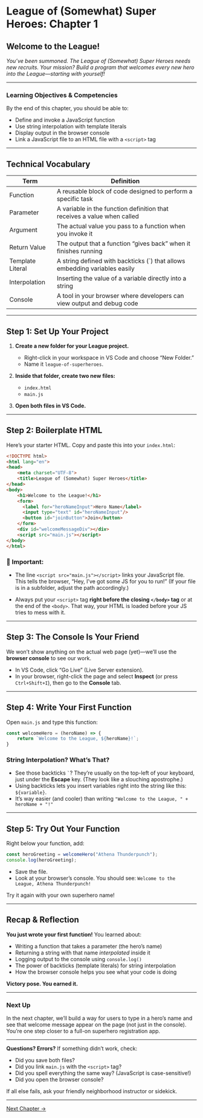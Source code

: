 # **League of (Somewhat) Super Heroes: Chapter 1**

## **Welcome to the League!**

*You’ve been summoned. The League of (Somewhat) Super Heroes needs new recruits. Your mission? Build a program that welcomes every new hero into the League—starting with yourself!*

---

### **Learning Objectives & Competencies**

By the end of this chapter, you should be able to:

* Define and invoke a JavaScript function
* Use string interpolation with template literals
* Display output in the browser console
* Link a JavaScript file to an HTML file with a `<script>` tag

---

## **Technical Vocabulary**

| Term             | Definition                                                                  |
| ---------------- | --------------------------------------------------------------------------- |
| Function         | A reusable block of code designed to perform a specific task                |
| Parameter        | A variable in the function definition that receives a value when called     |
| Argument         | The actual value you pass to a function when you invoke it                  |
| Return Value     | The output that a function “gives back” when it finishes running            |
| Template Literal | A string defined with backticks (\`) that allows embedding variables easily |
| Interpolation    | Inserting the value of a variable directly into a string                    |
| Console          | A tool in your browser where developers can view output and debug code      |

---

## **Step 1: Set Up Your Project**

1. **Create a new folder for your League project.**

   * Right-click in your workspace in VS Code and choose “New Folder.”
   * Name it `league-of-superheroes`.

2. **Inside that folder, create two new files:**

   * `index.html`
   * `main.js`

3. **Open both files in VS Code.**

---

## **Step 2: Boilerplate HTML**

Here’s your starter HTML. Copy and paste this into your `index.html`:

```html
<!DOCTYPE html>
<html lang="en">
<head>
    <meta charset="UTF-8">
    <title>League of (Somewhat) Super Heroes</title>
</head>
<body>
    <h1>Welcome to the League!</h1>
    <form>
      <label for="heroNameInput">Hero Name</label>
      <input type="text" id="heroNameInput"/>
      <button id="joinButton">Join</button>
    </form>
    <div id="welcomeMessageDiv"></div>
    <script src="main.js"></script>
</body>
</html>
```

### **🚩 Important:**

* The line `<script src="main.js"></script>` links your JavaScript file.
  This tells the browser, “Hey, I’ve got some JS for you to run!”
  (If your file is in a subfolder, adjust the path accordingly.)

* Always put your `<script>` tag **right before the closing `</body>` tag** or at the end of the `<body>`.
  That way, your HTML is loaded before your JS tries to mess with it.

---

## **Step 3: The Console Is Your Friend**

We won’t show anything on the actual web page (yet)—we’ll use the **browser console** to see our work.

* In VS Code, click “Go Live” (Live Server extension).
* In your browser, right-click the page and select **Inspect** (or press `Ctrl+Shift+I`), then go to the **Console** tab.

---

## **Step 4: Write Your First Function**

Open `main.js` and type this function:

```js
const welcomeHero = (heroName) => {
    return `Welcome to the League, ${heroName}!`;
}
```

### **String Interpolation? What’s That?**

* See those backticks `` ` ``? They’re usually on the top-left of your keyboard, just under the **Escape** key.
  (They look like a slouching apostrophe.)
* Using backticks lets you insert variables right into the string like this: `${variable}`.
* It’s way easier (and cooler) than writing `"Welcome to the League, " + heroName + "!"`

---

## **Step 5: Try Out Your Function**

Right below your function, add:

```js
const heroGreeting = welcomeHero("Athena Thunderpunch");
console.log(heroGreeting);
```

* Save the file.
* Look at your browser’s console.
  You should see:
  `Welcome to the League, Athena Thunderpunch!`

Try it again with your own superhero name!

---

## **Recap & Reflection**

**You just wrote your first function!**
You learned about:

* Writing a function that takes a parameter (the hero’s name)
* Returning a string with that name *interpolated* inside it
* Logging output to the console using `console.log()`
* The power of backticks (template literals) for string interpolation
* How the browser console helps you see what your code is doing

**Victory pose. You earned it.**

---

### **Next Up**

In the next chapter, we’ll build a way for users to type in a hero’s name and see that welcome message appear on the page (not just in the console). You’re one step closer to a full-on superhero registration app.

---

**Questions? Errors?**
If something didn’t work, check:

* Did you save both files?
* Did you link `main.js` with the `<script>` tag?
* Did you spell everything the same way? (JavaScript is case-sensitive!)
* Did you open the browser console?

If all else fails, ask your friendly neighborhood instructor or sidekick.

---
[Next Chapter →](./league-chapter-2.md)
